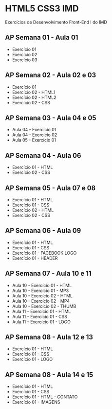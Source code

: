 # HTML5 CSS3 IMD
 Exercícios de Desenvolvimento Front-End I do IMD
 
 ## AP Semana 01 - Aula 01
 * Exercício 01
 * Exercício 02
 * Exercício 03
 
 ## AP Semana 02 - Aula 02 e 03
 * Exercício 01
 * Exercício 02 - HTML1
 * Exercício 02 - HTML2
 * Exercício 02 - CSS

 
 ## AP Semana 03 - Aula 04 e 05
 * Aula 04 - Exercício 01
 * Aula 04 - Exercício 02
 * Aula 05 - Exercício 01
 
 ## AP Semana 04 - Aula 06
 * Exercício 01 - HTML
 * Exercício 02 - CSS

 ## AP Semana 05 - Aula 07 e 08
 * Exercício 01 - HTML
 * Exercício 01 - CSS
 * Exercício 02 - HTML
 * Exercício 02 - CSS
 
 ## AP Semana 06 - Aula 09
 * Exercício 01 - HTML
 * Exercício 01 - CSS
 * Exercício 01 - FACEBOOK LOGO
 * Exercício 01 - HEADER
 
  ## AP Semana 07 - Aula 10 e 11
  * Aula 10 - Exercício 01 - HTML
  * Aula 10 - Exercício 01 - MP3
  * Aula 10 - Exercício 02 - HTML
  * Aula 10 - Exercício 02 - MP4
  * Aula 10 - Exercício 02 - THUMB
  * Aula 11 - Exercício 01 - HTML
  * Aula 11 - Exercício 01 - CSS
  * Aula 11 - Exercício 01 - LOGO
  
 ## AP Semana 08 - Aula 12 e 13
 * Exercício 01 - HTML
 * Exercício 01 - CSS
 * Exercício 01 - LOGO
 
  ## AP Semana 08 - Aula 14 e 15
  * Exercício 01 - HTML
  * Exercício 01 - CSS
  * Exercício 01 - HTML - CONTATO
  * Exercício 01 - IMAGENS
  
